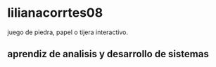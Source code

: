 # lilianacorrtes08
juego de piedra, papel o tijera interactivo.
## aprendiz de analisis y desarrollo de sistemas
